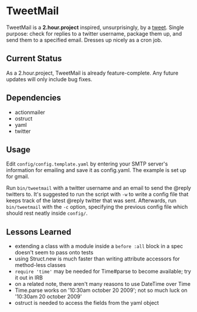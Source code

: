 TweetMail
============

TweetMail is a <b>2.hour.project</b> inspired, unsurprisingly, by a <a href='http://twitter.com/golan/statuses/1501685014'>tweet</a>. Single purpose: check for replies to a twitter username, package them up, and send them to a specified email. Dresses up nicely as a cron job.

Current Status
--------------

As a 2.hour.project, TweetMail is already feature-complete. Any future updates will only include bug fixes.

Dependencies
------------


* actionmailer
* ostruct
* yaml
* twitter

Usage
-----

Edit `config/config.template.yaml` by entering your SMTP server's information for emailing and save it as config.yaml.  The example is set up for gmail.

Run `bin/tweetmail` with a twitter username and an email to send the @reply twitters to. It's suggested to run the script with `-w` to write a config file that keeps track of the latest @reply twitter that was sent. Afterwards, run `bin/tweetmail` with the `-c` option, specifying the previous config file which should rest neatly inside `config/`.

Lessons Learned
---------------


* extending a class with a module inside a `before :all` block in a spec doesn't seem to pass onto tests
* using Struct.new is much faster than writing attribute accessors for method-less classes
* `require 'time'` may be needed for Time#parse to become available; try it out in IRB
* on a related note, there aren't many reasons to use DateTime over Time
* Time.parse works on '10:30am october 20 2009'; not so much luck on '10:30am 20 october 2009'
* ostruct is needed to access the fields from the yaml object

